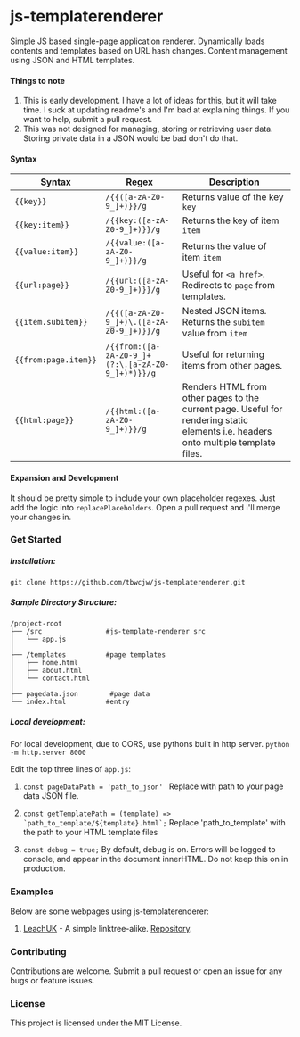 # js-templaterenderer

Simple JS based single-page application renderer. Dynamically loads contents and templates based on URL hash changes. Content management using JSON and HTML templates.

#### Things to note

1. This is early development. I have a lot of ideas for this, but it will take time. I suck at updating readme's and I'm bad at explaining things. If you want to help, submit a pull request.
2. This was not designed for managing, storing or retrieving user data. Storing private data in a JSON would be bad don't do that.

#### Syntax
| Syntax | Regex | Description |
| ------ | ----- | ----------- |
| ```{{key}}``` | ```/{{([a-zA-Z0-9_]+)}}/g``` | Returns value of the key ```key```
| ```{{key:item}}``` | ```/{{key:([a-zA-Z0-9_]+)}}/g``` | Returns the key of item ```item```
| ```{{value:item}}``` | ```/{{value:([a-zA-Z0-9_]+)}}/g``` | Returns the value of item ```item``` |
| ```{{url:page}}``` | ```/{{url:([a-zA-Z0-9_]+)}}/g``` | Useful for ```<a href>```. Redirects to ```page``` from templates.
| ```{{item.subitem}}``` | ```/{{([a-zA-Z0-9_]+)\.([a-zA-Z0-9_]+)}}/g``` | Nested JSON items. Returns the ```subitem``` value from ```item```
| ```{{from:page.item}}```|  ```/{{from:([a-zA-Z0-9_]+(?:\.[a-zA-Z0-9_]+)*)}}/g``` | Useful for returning items from other pages. 
| ```{{html:page}}``` | ```/{{html:([a-zA-Z0-9_]+)}}/g``` | Renders HTML from other pages to the current page. Useful for rendering static elements i.e. headers onto multiple template files.

#### Expansion and Development

It should be pretty simple to include your own placeholder regexes. Just add the logic into `replacePlaceholders`. Open a pull request and I'll merge your changes in.

### Get Started

##### Installation:

``` git clone https://github.com/tbwcjw/js-templaterenderer.git ```

##### Sample Directory Structure:
```
/project-root
├── /src                #js-template-renderer src
│   └── app.js           
│
├── /templates          #page templates
│   ├── home.html       
│   ├── about.html       
│   └── contact.html 
│    
├── pagedata.json        #page data
└── index.html          #entry
```
##### Local development:

For local development, due to CORS, use pythons built in http server.
```python -m http.server 8000```

Edit the top three lines of ```app.js```:

1. ```const pageDataPath = 'path_to_json' ```
Replace with path to your page data JSON file.

2. ```const getTemplatePath = (template) => `path_to_template/${template}.html`;```
Replace 'path_to_template' with the path to your HTML template files

3. ```const debug = true;```
By default, debug is on. Errors will be logged to console, and appear in the document innerHTML. Do not keep this on in production.

### Examples
Below are some webpages using js-templaterenderer:

1. [LeachUK](https://tbwcjw.github.io/LeachUKsite/) - A simple linktree-alike. [Repository](https://github.com/tbwcjw/LeachUKsite).
### Contributing
Contributions are welcome. Submit a pull request or open an issue for any bugs or feature issues.

### License
This project is licensed under the MIT License.
